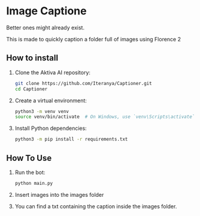 # Image Captione

Better ones might already exist.

This is made to quickly caption a folder full of images using Florence 2

## How to install
1. Clone the Aktiva AI repository:
    ```bash
    git clone https://github.com/Iteranya/Captioner.git
    cd Captioner
    ```
2. Create a virtual environment:
    ```bash
    python3 -m venv venv
    source venv/bin/activate  # On Windows, use `venv\Scripts\activate`
    ```

3. Install Python dependencies:
    ```bash
    python3 -m pip install -r requirements.txt
    ```

## How To Use
    
1. Run the bot:
    ```bash
    python main.py
    ```
2. Insert images into the images folder
  
3. You can find a txt containing the caption inside the images folder.



